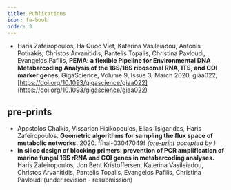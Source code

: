 ```yaml
---
title: Publications
icon: fa-book
order: 3
---
```




* Haris Zafeiropoulos, Ha Quoc Viet, Katerina Vasileiadou, Antonis Potirakis, Christos Arvanitidis, Pantelis Topalis, Christina Pavloudi, Evangelos Pafilis, **PEMA: a flexible Pipeline for Environmental DNA Metabarcoding Analysis of the 16S/18S ribosomal RNA, ITS, and COI marker genes**, GigaScience, Volume 9, Issue 3, March 2020, giaa022, [https://doi.org/10.1093/gigascience/giaa022](https://doi.org/10.1093/gigascience/giaa022)

## pre-prints
* Apostolos Chalkis, Vissarion Fisikopoulos, Elias Tsigaridas, Haris Zafeiropoulos. **Geometric algorithms for sampling the flux space of metabolic networks.** 2020. ffhal-03047049f *([pre-print](https://hal.inria.fr/hal-03047049/document) accepted by )*
* **In silico design of blocking primers: prevention of PCR amplification of marine fungal 16S rRNA and COI genes in metabarcoding analyses.** Haris Zafeiropoulos, Jon Bent Kristoffersen, Katerina Vasileiadou, Christos Arvanitidis, Pantelis Topalis, Evangelos Pafilis, Christina Pavloudi (under revision - resubmission)
